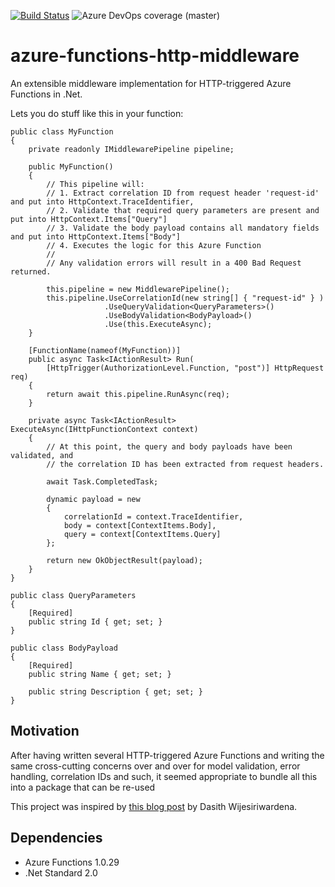 [![Build Status](https://umamimolecule.visualstudio.com/UmamiTools/_apis/build/status/Umamimolecule.AzureFunctionsMiddleware%20CI?branchName=master)](https://umamimolecule.visualstudio.com/UmamiTools/_build/latest?definitionId=13&branchName=master) ![Azure DevOps coverage (master)](https://img.shields.io/azure-devops/coverage/umamimolecule/UmamiTools/13/master)

# azure-functions-http-middleware

An extensible middleware implementation for HTTP-triggered Azure Functions in .Net.

Lets you do stuff like this in your function:

```
public class MyFunction
{
    private readonly IMiddlewarePipeline pipeline;

    public MyFunction()
    {
        // This pipeline will:
        // 1. Extract correlation ID from request header 'request-id' and put into HttpContext.TraceIdentifier,
        // 2. Validate that required query parameters are present and put into HttpContext.Items["Query"]
        // 3. Validate the body payload contains all mandatory fields and put into HttpContext.Items["Body"]
        // 4. Executes the logic for this Azure Function
        //
        // Any validation errors will result in a 400 Bad Request returned.
        
        this.pipeline = new MiddlewarePipeline();
        this.pipeline.UseCorrelationId(new string[] { "request-id" } )
                     .UseQueryValidation<QueryParameters>()
                     .UseBodyValidation<BodyPayload>()
                     .Use(this.ExecuteAsync);
    }

    [FunctionName(nameof(MyFunction))]
    public async Task<IActionResult> Run(
        [HttpTrigger(AuthorizationLevel.Function, "post")] HttpRequest req)
    {
        return await this.pipeline.RunAsync(req);
    }

    private async Task<IActionResult> ExecuteAsync(IHttpFunctionContext context)
    {
        // At this point, the query and body payloads have been validated, and
        // the correlation ID has been extracted from request headers.
        
        await Task.CompletedTask;

        dynamic payload = new
        {
            correlationId = context.TraceIdentifier,
            body = context[ContextItems.Body],
            query = context[ContextItems.Query]
        };

        return new OkObjectResult(payload);
    }
}

public class QueryParameters
{
    [Required]
    public string Id { get; set; }
}

public class BodyPayload
{
    [Required]
    public string Name { get; set; }

    public string Description { get; set; }
}
```

## Motivation

After having written several HTTP-triggered Azure Functions and writing the same cross-cutting concerns over and over for model validation, error handling, correlation IDs and such, it seemed appropriate to bundle all this into a package that can be re-used

This project was inspired by [this blog post](https://dasith.me/2018/01/20/using-azure-functions-httptrigger-as-web-api/) by Dasith Wijesiriwardena.

## Dependencies
- Azure Functions 1.0.29
- .Net Standard 2.0

